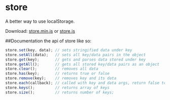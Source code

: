 # store
A better way to use localStorage.

Download: [store.min.js](http://dongshaohan.github.io/store/store.min.js) or [store.js](http://dongshaohan.github.io/store/store.js)

##Documentation
the api of store like so:
```javascript
store.set(key, data); // sets stringified data under key
store.setAll(data);   // sets all key/data pairs in the object
store.get(key);       // gets and parses data stored under key
store.getAll();       // gets all stored key/data pairs as an object 
store.clear();        // removes all data
store.has(key);       // returns true or false
store.remove(key);    // removes key and its data
store.each(callback); // called with key and data args, return false to exit early
store.keys();         // returns array of keys
store.size();         // returns number of keys;
```
